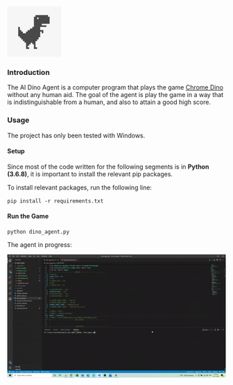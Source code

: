 <img width="125" src="/assets/dino.jpg">

### Introduction
The AI Dino Agent is a computer program that plays the game [Chrome Dino](https://en.wikipedia.org/wiki/Dinosaur_Game) without any human aid. The goal of the agent is play the game in a way that is indistinguishable from a human, and also to attain a good high score. 

### Usage
The project has only been tested with Windows.

#### Setup
Since most of the code written for the following segments is in **Python (3.6.8)**, it is important to install the relevant pip packages.

To install relevant packages, run the following line:

```
pip install -r requirements.txt
```

#### Run the Game

```
python dino_agent.py
```

The agent in progress:

<img width="1080" src="/assets/agent_in_progress.gif">   
